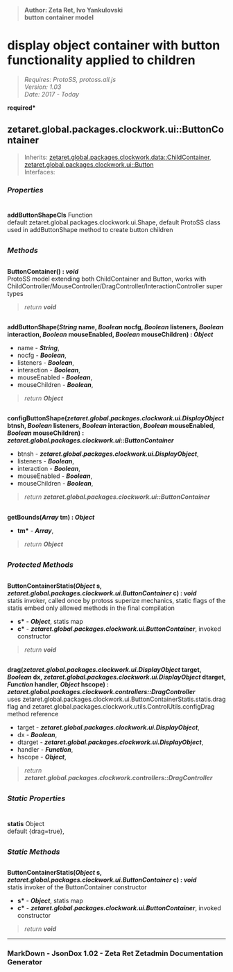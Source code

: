 > __Author: Zeta Ret, Ivo Yankulovski__  
> __button container model__  
# display object container with button functionality applied to children  
> *Requires: ProtoSS, protoss.all.js*  
> *Version: 1.03*  
> *Date: 2017 - Today*  

__required*__

## zetaret.global.packages.clockwork.ui::ButtonContainer  
> Inherits: [zetaret.global.packages.clockwork.data::ChildContainer](../data/ChildContainer.md), [zetaret.global.packages.clockwork.ui::Button](Button.md)  
> Interfaces:   

### *Properties*  

#
__addButtonShapeCls__ Function  
default zetaret.global.packages.clockwork.ui.Shape, default ProtoSS class used in addButtonShape method to create button children  


##
### *Methods*  

##
__ButtonContainer() : *void*__  
ProtoSS model extending both ChildContainer and Button, works with ChildController/MouseController/DragController/InteractionController super types  
> *return __void__*  

##
__addButtonShape(*String* name, *Boolean* nocfg, *Boolean* listeners, *Boolean* interaction, *Boolean* mouseEnabled, *Boolean* mouseChildren) : *Object*__  
  
- name - __*String*__,   
- nocfg - __*Boolean*__,   
- listeners - __*Boolean*__,   
- interaction - __*Boolean*__,   
- mouseEnabled - __*Boolean*__,   
- mouseChildren - __*Boolean*__,   
> *return __Object__*  

##
__configButtonShape(*zetaret.global.packages.clockwork.ui.DisplayObject* btnsh, *Boolean* listeners, *Boolean* interaction, *Boolean* mouseEnabled, *Boolean* mouseChildren) : *zetaret.global.packages.clockwork.ui::ButtonContainer*__  
  
- btnsh - __*zetaret.global.packages.clockwork.ui.DisplayObject*__,   
- listeners - __*Boolean*__,   
- interaction - __*Boolean*__,   
- mouseEnabled - __*Boolean*__,   
- mouseChildren - __*Boolean*__,   
> *return __zetaret.global.packages.clockwork.ui::ButtonContainer__*  

##
__getBounds(*Array* tm) : *Object*__  
  
- __tm*__ - __*Array*__,   
> *return __Object__*  

##
### *Protected Methods*

##
__ButtonContainerStatis(*Object* s, *zetaret.global.packages.clockwork.ui.ButtonContainer* c) : *void*__  
statis invoker, called once by protoss superize mechanics, static flags of the statis embed only allowed methods in the final compilation  
- __s*__ - __*Object*__, statis map  
- __c*__ - __*zetaret.global.packages.clockwork.ui.ButtonContainer*__, invoked constructor  
> *return __void__*  

##
__drag(*zetaret.global.packages.clockwork.ui.DisplayObject* target, *Boolean* dx, *zetaret.global.packages.clockwork.ui.DisplayObject* dtarget, *Function* handler, *Object* hscope) : *zetaret.global.packages.clockwork.controllers::DragController*__  
uses zetaret.global.packages.clockwork.ui.ButtonContainerStatis.statis.drag flag and zetaret.global.packages.clockwork.utils.ControlUtils.configDrag method reference  
- target - __*zetaret.global.packages.clockwork.ui.DisplayObject*__,   
- dx - __*Boolean*__,   
- dtarget - __*zetaret.global.packages.clockwork.ui.DisplayObject*__,   
- handler - __*Function*__,   
- hscope - __*Object*__,   
> *return __zetaret.global.packages.clockwork.controllers::DragController__*  

##
### *Static Properties*  

#
__statis__ Object  
default {drag=true},   

##
### *Static Methods*

##
__ButtonContainerStatis(*Object* s, *zetaret.global.packages.clockwork.ui.ButtonContainer* c) : *void*__  
statis invoker of the ButtonContainer constructor  
- __s*__ - __*Object*__, statis map  
- __c*__ - __*zetaret.global.packages.clockwork.ui.ButtonContainer*__, invoked constructor  
> *return __void__*  

---
### MarkDown - JsonDox 1.02 - Zeta Ret Zetadmin Documentation Generator
